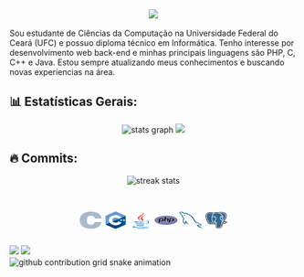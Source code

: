 <div align="center">
  <a href="https://git.io/typing-svg">
    <img src="https://readme-typing-svg.demolab.com/demo/?color=CE877F&lines=%E2%82%8A%CB%9A%E2%9C%A7%EA%92%B0Ol%C3%A1%2C+sou+a+Clara!%EA%92%B1%E2%82%8A%CB%9A%E2%9C%A7alt="Typing SVG">
  </a>
</div>

Sou estudante de Ciências da Computação na Universidade Federal do Ceará (UFC) e possuo diploma técnico em Informática. Tenho interesse por desenvolvimento web back-end e minhas principais linguagens são PHP, C, C++ e Java. Estou sempre atualizando meus conhecimentos e buscando novas experiencias na área.

## 📊 Estatísticas Gerais:
  <div align="center">
    <img src="https://github-readme-stats.vercel.app/api?username=claraa908&show_icons=true&theme=date_night&rank_icon=github" height="150" alt="stats graph" />
    <img height=150 src="https://github-readme-stats.vercel.app/api/top-langs?username=claraa908&layout=compact&langs_count=8&theme=date_night" />
</div>

## 🔥 Commits:
<div align="center">
    <img src="https://github-readme-streak-stats.herokuapp.com/?user=claraa908&theme=date_night" alt="streak stats" />
</div>

##
<div style="display: inline_block" align="center"><br>
  <img align="center" alt="Clara-C" height="30" width="40" src="https://raw.githubusercontent.com/devicons/devicon/master/icons/c/c-original.svg">
  <img align="center" alt="Clara-C++" height="30" width="40" src="https://raw.githubusercontent.com/devicons/devicon/master/icons/cplusplus/cplusplus-original.svg">
  <img align="center" alt="Clara-Java" height="30" width="40" src="https://raw.githubusercontent.com/devicons/devicon/master/icons/java/java-original.svg">
  <img align="center" alt="Clara-PHP" height="30" width="40" src="https://raw.githubusercontent.com/devicons/devicon/master/icons/php/php-original.svg">
  <img align="center" alt="Clara-MySQL" height="30" width="40" src="https://raw.githubusercontent.com/devicons/devicon/master/icons/mysql/mysql-original.svg">
  <img align="center" alt="Clara-PostgreSQL" height="30" width="40" src="https://raw.githubusercontent.com/devicons/devicon/master/icons/postgresql/postgresql-original.svg">
</div>

##

<div> 
  <a href = "mailto:claracruz.fac12@gmail.com"><img src="https://img.shields.io/badge/-Gmail-%23333?style=for-the-badge&logo=gmail&logoColor=white" target="_blank"></a>
  <a href="https://www.linkedin.com/in/clara-cruz-b6b093263/" target="_blank"><img src="https://img.shields.io/badge/-LinkedIn-%230077B5?style=for-the-badge&logo=linkedin&logoColor=white" target="_blank"></a> 
</div>

<picture align="center">
  <source media="(prefers-color-scheme: dark)" srcset="https://raw.githubusercontent.com/claraa908/claraa908/output/github-contribution-grid-snake-dark.svg">
  <source media="(prefers-color-scheme: light)" srcset="https://raw.githubusercontent.com/claraa908/caraa908/output/github-contribution-grid-snake-dark.svg">
  <img align="center" alt="github contribution grid snake animation" src="https://raw.githubusercontent.com/claraa908/claraa908/output/github-contribution-grid-snake.svg">
</picture>
